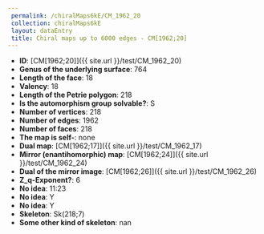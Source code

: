 ```yaml
--- 
 permalink: /chiralMaps6kE/CM_1962_20 
 collection: chiralMaps6kE
 layout: dataEntry
 title: Chiral maps up to 6000 edges - CM[1962;20]
---
```


- **ID**: [CM[1962;20]]({{ site.url }}/test/CM_1962_20)
- **Genus of the underlying surface**: 764
- **Length of the face**: 18
- **Valency**: 18
- **Length of the Petrie polygon**: 218
- **Is the automorphism group solvable?**: S
- **Number of vertices**: 218
- **Number of edges**: 1962
- **Number of faces**: 218
- **The map is self-**: none
- **Dual map**: [CM[1962;17]]({{ site.url }}/test/CM_1962_17)
- **Mirror (enantihomorphic) map**: [CM[1962;24]]({{ site.url }}/test/CM_1962_24)
- **Dual of the mirror image**: [CM[1962;26]]({{ site.url }}/test/CM_1962_26)
- **Z_q-Exponent?**: 6
- **No idea**:  11:23
- **No idea**: Y
- **No idea**: Y
- **Skeleton**: Sk(218;7)
- **Some other kind of skeleton**: nan
